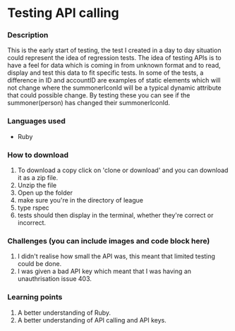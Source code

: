 # Testing API calling
### Description
This is the early start of testing, the test I created in a day to day situation could represent the idea of regression tests. The idea of testing APIs is to have a feel for data which is coming in from unknown format and to read, display and test this data to fit specific tests. In some of the tests, a difference in ID and accountID are examples of static elements which will not change where the summonerIconId will be a typical dynamic attribute that could possible change. By testing these you can see if the summoner(person) has changed their summonerIconId. 

### Languages used
* Ruby

### How to download
1. To download a copy click on 'clone or download' and you can download it as a zip file.
2. Unzip the file
3. Open up the folder
4. make sure you're in the directory of league
5. type rspec
6. tests should then display in the terminal, whether they're correct or incorrect.

### Challenges (you can include images and code block here)
1. I didn't realise how small the API was, this meant that limited testing could be done.
2. I was given a bad API key which meant that I was having an unauthrisation issue 403.

### Learning points
1. A better understanding of Ruby.
2. A better understanding of API calling and API keys.
